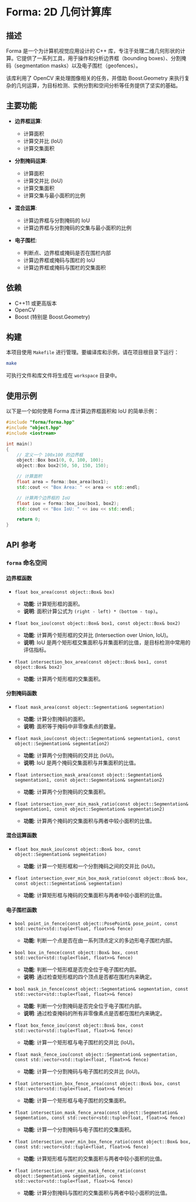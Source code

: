 # Forma: 2D 几何计算库

## 描述

Forma 是一个为计算机视觉应用设计的 C++ 库，专注于处理二维几何形状的计算。它提供了一系列工具，用于操作和分析边界框（bounding boxes）、分割掩码（segmentation masks）以及电子围栏（geofences）。

该库利用了 OpenCV 来处理图像相关的任务，并借助 Boost.Geometry 来执行复杂的几何运算，为目标检测、实例分割和空间分析等任务提供了坚实的基础。

## 主要功能

- **边界框运算**:
  - 计算面积
  - 计算交并比 (IoU)
  - 计算交集面积

- **分割掩码运算**:
  - 计算面积
  - 计算交并比 (IoU)
  - 计算交集面积
  - 计算交集与最小面积的比例

- **混合运算**:
  - 计算边界框与分割掩码的 IoU
  - 计算边界框与分割掩码的交集与最小面积的比例

- **电子围栏**:
  - 判断点、边界框或掩码是否在围栏内部
  - 计算边界框或掩码与围栏的 IoU
  - 计算边界框或掩码与围栏的交集面积

## 依赖

- C++11 或更高版本
- OpenCV
- Boost (特别是 Boost.Geometry)

## 构建

本项目使用 `Makefile` 进行管理。要编译库和示例，请在项目根目录下运行：

```bash
make
```

可执行文件和库文件将生成在 `workspace` 目录中。

## 使用示例

以下是一个如何使用 Forma 库计算边界框面积和 IoU 的简单示例：

```cpp
#include "forma/forma.hpp"
#include "object.hpp"
#include <iostream>

int main()
{
    // 定义一个 100x100 的边界框
    object::Box box1(0, 0, 100, 100);
    object::Box box2(50, 50, 150, 150);

    // 计算面积
    float area = forma::box_area(box1);
    std::cout << "Box Area: " << area << std::endl;

    // 计算两个边界框的 IoU
    float iou = forma::box_iou(box1, box2);
    std::cout << "Box IoU: " << iou << std::endl;

    return 0;
}
```

## API 参考

### `forma` 命名空间

#### 边界框函数

- `float box_area(const object::Box& box)`
  - **功能**: 计算矩形框的面积。
  - **说明**: 面积计算公式为 `(right - left) * (bottom - top)`。

- `float box_iou(const object::Box& box1, const object::Box& box2)`
  - **功能**: 计算两个矩形框的交并比 (Intersection over Union, IoU)。
  - **说明**: IoU 是两个矩形框交集面积与并集面积的比值，是目标检测中常用的评估指标。

- `float intersection_box_area(const object::Box& box1, const object::Box& box2)`
  - **功能**: 计算两个矩形框的交集面积。

#### 分割掩码函数

- `float mask_area(const object::Segmentation& segmentation)`
  - **功能**: 计算分割掩码的面积。
  - **说明**: 面积等于掩码中非零像素点的数量。

- `float mask_iou(const object::Segmentation& segmentation1, const object::Segmentation& segmentation2)`
  - **功能**: 计算两个分割掩码的交并比 (IoU)。
  - **说明**: IoU 是两个掩码交集面积与并集面积的比值。

- `float intersection_mask_area(const object::Segmentation& segmentation1, const object::Segmentation& segmentation2)`
  - **功能**: 计算两个分割掩码的交集面积。

- `float intersection_over_min_mask_ratio(const object::Segmentation& segmentation1, const object::Segmentation& segmentation2)`
  - **功能**: 计算两个掩码的交集面积与两者中较小面积的比值。

#### 混合运算函数

- `float box_mask_iou(const object::Box& box, const object::Segmentation& segmentation)`
  - **功能**: 计算一个矩形框和一个分割掩码之间的交并比 (IoU)。

- `float intersection_over_min_box_mask_ratio(const object::Box& box, const object::Segmentation& segmentation)`
  - **功能**: 计算矩形框与掩码的交集面积与两者中较小面积的比值。

#### 电子围栏函数

- `bool point_in_fence(const object::PosePoint& pose_point, const std::vector<std::tuple<float, float>>& fence)`
  - **功能**: 判断一个点是否在由一系列顶点定义的多边形电子围栏内部。

- `bool box_in_fence(const object::Box& box, const std::vector<std::tuple<float, float>>& fence)`
  - **功能**: 判断一个矩形框是否完全位于电子围栏内部。
  - **说明**: 通过检查矩形框的四个顶点是否都在围栏内来确定。

- `bool mask_in_fence(const object::Segmentation& segmentation, const std::vector<std::tuple<float, float>>& fence)`
  - **功能**: 判断一个分割掩码是否完全位于电子围栏内部。
  - **说明**: 通过检查掩码的所有非零像素点是否都在围栏内来确定。

- `float box_fence_iou(const object::Box& box, const std::vector<std::tuple<float, float>>& fence)`
  - **功能**: 计算一个矩形框与电子围栏的交并比 (IoU)。

- `float mask_fence_iou(const object::Segmentation& segmentation, const std::vector<std::tuple<float, float>>& fence)`
  - **功能**: 计算一个分割掩码与电子围栏的交并比 (IoU)。

- `float intersection_box_fence_area(const object::Box& box, const std::vector<std::tuple<float, float>>& fence)`
  - **功能**: 计算一个矩形框与电子围栏的交集面积。

- `float intersection_mask_fence_area(const object::Segmentation& segmentation, const std::vector<std::tuple<float, float>>& fence)`
  - **功能**: 计算一个分割掩码与电子围栏的交集面积。

- `float intersection_over_min_box_fence_ratio(const object::Box& box, const std::vector<std::tuple<float, float>>& fence)`
  - **功能**: 计算矩形框与围栏的交集面积与两者中较小面积的比值。

- `float intersection_over_min_mask_fence_ratio(const object::Segmentation& segmentation, const std::vector<std::tuple<float, float>>& fence)`
  - **功能**: 计算分割掩码与围栏的交集面积与两者中较小面积的比值。
